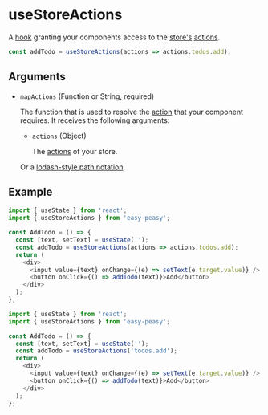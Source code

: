 # useStoreActions

A [hook](https://reactjs.org/docs/hooks-intro.html) granting your components access to the [store's](/docs/api/store.html) [actions](/docs/api/action.html).

```javascript
const addTodo = useStoreActions(actions => actions.todos.add);
```

## Arguments

  - `mapActions` (Function or String, required)

    The function that is used to resolve the [action](/docs/api/action.html) that your component requires. It receives the following arguments:

    - `actions` (Object)

      The [actions](/docs/api/action.html) of your store.

    Or a [lodash-style path notation](https://lodash.com/docs/4.17.15#get).

## Example

```javascript
import { useState } from 'react';
import { useStoreActions } from 'easy-peasy';

const AddTodo = () => {
  const [text, setText] = useState('');
  const addTodo = useStoreActions(actions => actions.todos.add);
  return (
    <div>
      <input value={text} onChange={(e) => setText(e.target.value)} />
      <button onClick={() => addTodo(text)}>Add</button>
    </div>
  );
};
```

```javascript
import { useState } from 'react';
import { useStoreActions } from 'easy-peasy';

const AddTodo = () => {
  const [text, setText] = useState('');
  const addTodo = useStoreActions('todos.add');
  return (
    <div>
      <input value={text} onChange={(e) => setText(e.target.value)} />
      <button onClick={() => addTodo(text)}>Add</button>
    </div>
  );
};
```